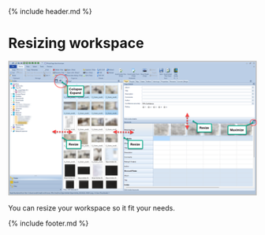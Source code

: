 {% include header.md %}

# Resizing workspace

![Resizing Workspace](resizing-workspace.png)

You can resize your workspace so it fit your needs.

{% include footer.md %}
